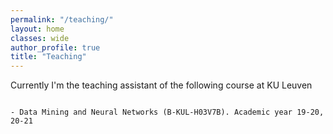 ```yaml
---
permalink: "/teaching/"
layout: home
classes: wide
author_profile: true
title: "Teaching"
---
```


Currently I'm the teaching assistant of the following course at KU Leuven

```

- Data Mining and Neural Networks (B-KUL-H03V7B). Academic year 19-20, 20-21

```
